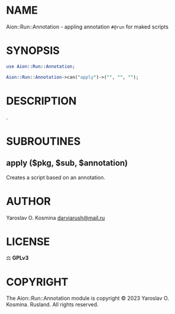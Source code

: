 # NAME

Aion::Run::Annotation - appling annotation `#@run` for maked scripts

# SYNOPSIS

```perl
use Aion::Run::Annotation;

Aion::Run::Annotation->can("apply")->("", "", "");
```

# DESCRIPTION

.

# SUBROUTINES

## apply ($pkg, $sub, $annotation)

Creates a script based on an annotation.

# AUTHOR

Yaroslav O. Kosmina <darviarush@mail.ru>

# LICENSE

⚖ **GPLv3**

# COPYRIGHT

The Aion::Run::Annotation module is copyright © 2023 Yaroslav O. Kosmina. Rusland. All rights reserved.

